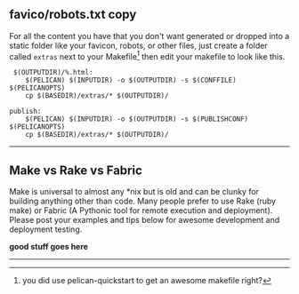 ## favico/robots.txt copy

For all the content you have that you don't want generated or dropped into a static folder like your favicon, robots, or other files, just create a folder called `extras` next to your Makefile[^MAKE] then edit your makefile to look like this.

```
 $(OUTPUTDIR)/%.html:
	$(PELICAN) $(INPUTDIR) -o $(OUTPUTDIR) -s $(CONFFILE) $(PELICANOPTS)
	cp $(BASEDIR)/extras/* $(OUTPUTDIR)/
```
```
publish:
	$(PELICAN) $(INPUTDIR) -o $(OUTPUTDIR) -s $(PUBLISHCONF) $(PELICANOPTS)
	cp $(BASEDIR)/extras/* $(OUTPUTDIR)/
```

[^MAKE]: you did use pelican-quickstart to get an awesome makefile right?

***
## Make vs Rake vs Fabric

Make is universal to almost any *nix but is old and can be clunky for building anything other than code. Many people prefer to use Rake (ruby make) or Fabric (A Pythonic tool for remote execution and deployment). Please post your examples and tips below for awesome development and deployment testing.

**good stuff goes here**

***
